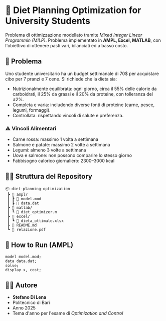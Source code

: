 # 🥗 Diet Planning Optimization for University Students

Problema di ottimizzazione modellato tramite *Mixed Integer Linear Programmin (MILP)*. Problema implementato in **AMPL, Excel, MATLAB**, con l'obiettivo di ottenere pasti vari, bilanciati ed a basso costo. 

## 🧩 Problema

Uno studente universitario ha un budget settimanale di 70$ per acquistare cibo per 7 pranzi e 7 cene. Si richiede che la dieta sia:

- Nutrizionalmente equilibrata: ogni giorno, circa il 55% delle calorie da carboidrati, il 25% da grassi e il 20% da proteine, con tolleranza del ±2%.
- Completa e varia: includendo diverse fonti di proteine (carne, pesce, legumi, formaggi).
- Controllata: rispettando vincoli di salute e preferenza.

### ⚠️ Vincoli Alimentari

- Carne rossa: massimo 1 volta a settimana
- Salmone e patate: massimo 2 volte a settimana
- Legumi: almeno 3 volte a settimana
- Uova e salmone: non possono comparire lo stesso giorno
- Fabbisogno calorico giornaliero: 2300–3000 kcal

## 📁📄 Struttura del Repository

```
📦 diet-planning-optimization
 ┣ 📂 ampl/
 ┃ ┣ 📄 model.mod
 ┃ ┣ 📄 data.dat
 ┣ 📂 matlab/
 ┃ ┗ 📄 diet_optimizer.m
 ┣ 📂 excel/
 ┃ ┗ 📄 dieta_ottimale.xlsx
 ┣ 📄 README.md
 ┗ 📄 relazione.pdf
```

## 🚀 How to Run (AMPL)

```ampl
model model.mod;
data data.dat;
solve;
display x, cost;
```

## 👨‍🎓 Autore

- **Stefano Di Lena**
- Politecnico di Bari
- Anno 2025
- Tema d'anno per l'esame di *Optimization and Control*
